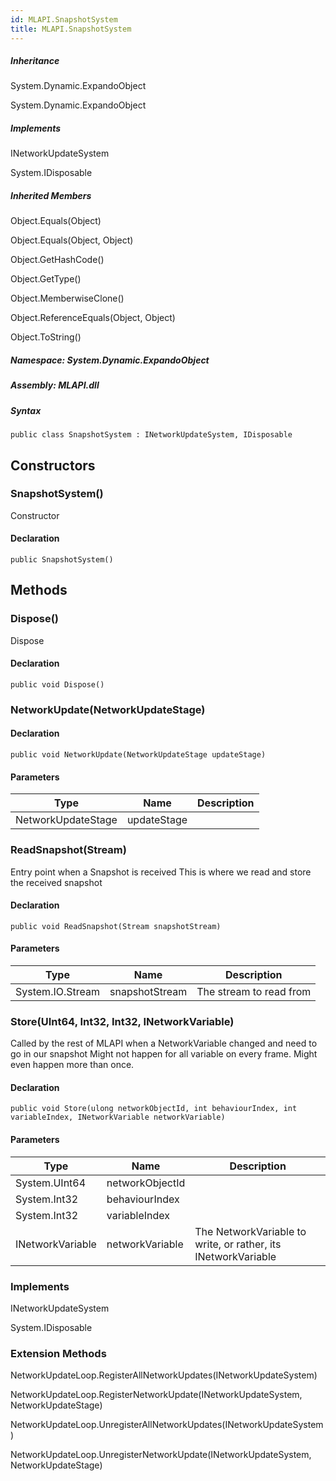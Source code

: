 ```yaml
---  
id: MLAPI.SnapshotSystem  
title: MLAPI.SnapshotSystem  
---
```


<div class="markdown level0 summary">

</div>

<div class="markdown level0 conceptual">

</div>

<div class="inheritance">

##### Inheritance

<div class="level0">

System.Dynamic.ExpandoObject

</div>

<div class="level1">

System.Dynamic.ExpandoObject

</div>

</div>

<div classs="implements">

##### Implements

<div>

INetworkUpdateSystem

</div>

<div>

System.IDisposable

</div>

</div>

<div class="inheritedMembers">

##### Inherited Members

<div>

Object.Equals(Object)

</div>

<div>

Object.Equals(Object, Object)

</div>

<div>

Object.GetHashCode()

</div>

<div>

Object.GetType()

</div>

<div>

Object.MemberwiseClone()

</div>

<div>

Object.ReferenceEquals(Object, Object)

</div>

<div>

Object.ToString()

</div>

</div>

##### **Namespace**: System.Dynamic.ExpandoObject

##### **Assembly**: MLAPI.dll

##### Syntax

    public class SnapshotSystem : INetworkUpdateSystem, IDisposable

## Constructors 

### SnapshotSystem()

<div class="markdown level1 summary">

Constructor

</div>

<div class="markdown level1 conceptual">

</div>

#### Declaration

    public SnapshotSystem()

## Methods 

### Dispose()

<div class="markdown level1 summary">

Dispose

</div>

<div class="markdown level1 conceptual">

</div>

#### Declaration

    public void Dispose()

### NetworkUpdate(NetworkUpdateStage)

<div class="markdown level1 summary">

</div>

<div class="markdown level1 conceptual">

</div>

#### Declaration

    public void NetworkUpdate(NetworkUpdateStage updateStage)

#### Parameters

| Type               | Name        | Description |
|--------------------|-------------|-------------|
| NetworkUpdateStage | updateStage |             |

### ReadSnapshot(Stream)

<div class="markdown level1 summary">

Entry point when a Snapshot is received This is where we read and store
the received snapshot

</div>

<div class="markdown level1 conceptual">

</div>

#### Declaration

    public void ReadSnapshot(Stream snapshotStream)

#### Parameters

| Type             | Name           | Description             |
|------------------|----------------|-------------------------|
| System.IO.Stream | snapshotStream | The stream to read from |

### Store(UInt64, Int32, Int32, INetworkVariable)

<div class="markdown level1 summary">

Called by the rest of MLAPI when a NetworkVariable changed and need to
go in our snapshot Might not happen for all variable on every frame.
Might even happen more than once.

</div>

<div class="markdown level1 conceptual">

</div>

#### Declaration

    public void Store(ulong networkObjectId, int behaviourIndex, int variableIndex, INetworkVariable networkVariable)

#### Parameters

| Type             | Name            | Description                                                   |
|------------------|-----------------|---------------------------------------------------------------|
| System.UInt64    | networkObjectId |                                                               |
| System.Int32     | behaviourIndex  |                                                               |
| System.Int32     | variableIndex   |                                                               |
| INetworkVariable | networkVariable | The NetworkVariable to write, or rather, its INetworkVariable |

### Implements

<div>

INetworkUpdateSystem

</div>

<div>

System.IDisposable

</div>

### Extension Methods

<div>

NetworkUpdateLoop.RegisterAllNetworkUpdates(INetworkUpdateSystem)

</div>

<div>

NetworkUpdateLoop.RegisterNetworkUpdate(INetworkUpdateSystem,
NetworkUpdateStage)

</div>

<div>

NetworkUpdateLoop.UnregisterAllNetworkUpdates(INetworkUpdateSystem)

</div>

<div>

NetworkUpdateLoop.UnregisterNetworkUpdate(INetworkUpdateSystem,
NetworkUpdateStage)

</div>

